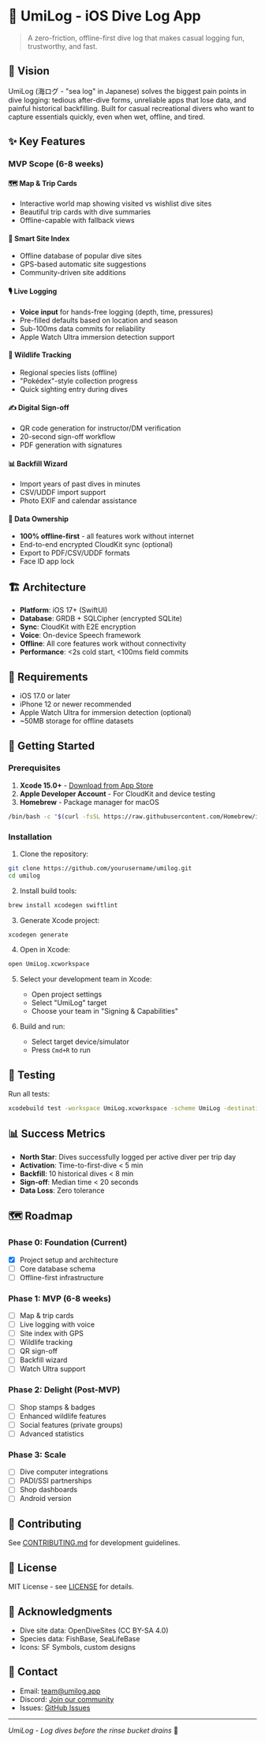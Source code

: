 # 🌊 UmiLog - iOS Dive Log App

> A zero-friction, offline-first dive log that makes casual logging fun, trustworthy, and fast.

## 🎯 Vision

UmiLog (海ログ - "sea log" in Japanese) solves the biggest pain points in dive logging: tedious after-dive forms, unreliable apps that lose data, and painful historical backfilling. Built for casual recreational divers who want to capture essentials quickly, even when wet, offline, and tired.

## ✨ Key Features

### MVP Scope (6-8 weeks)

#### 🗺️ Map & Trip Cards
- Interactive world map showing visited vs wishlist dive sites
- Beautiful trip cards with dive summaries
- Offline-capable with fallback views

#### 📍 Smart Site Index
- Offline database of popular dive sites
- GPS-based automatic site suggestions
- Community-driven site additions

#### 🎙️ Live Logging
- **Voice input** for hands-free logging (depth, time, pressures)
- Pre-filled defaults based on location and season
- Sub-100ms data commits for reliability
- Apple Watch Ultra immersion detection support

#### 🐠 Wildlife Tracking
- Regional species lists (offline)
- "Pokédex"-style collection progress
- Quick sighting entry during dives

#### ✍️ Digital Sign-off
- QR code generation for instructor/DM verification
- 20-second sign-off workflow
- PDF generation with signatures

#### 📊 Backfill Wizard
- Import years of past dives in minutes
- CSV/UDDF import support
- Photo EXIF and calendar assistance

#### 🔐 Data Ownership
- **100% offline-first** - all features work without internet
- End-to-end encrypted CloudKit sync (optional)
- Export to PDF/CSV/UDDF formats
- Face ID app lock

## 🏗️ Architecture

- **Platform**: iOS 17+ (SwiftUI)
- **Database**: GRDB + SQLCipher (encrypted SQLite)
- **Sync**: CloudKit with E2E encryption
- **Voice**: On-device Speech framework
- **Offline**: All core features work without connectivity
- **Performance**: <2s cold start, <100ms field commits

## 📱 Requirements

- iOS 17.0 or later
- iPhone 12 or newer recommended
- Apple Watch Ultra for immersion detection (optional)
- ~50MB storage for offline datasets

## 🚀 Getting Started

### Prerequisites

1. **Xcode 15.0+** - [Download from App Store](https://apps.apple.com/app/xcode/id497799835)
2. **Apple Developer Account** - For CloudKit and device testing
3. **Homebrew** - Package manager for macOS
```bash
/bin/bash -c "$(curl -fsSL https://raw.githubusercontent.com/Homebrew/install/HEAD/install.sh)"
```

### Installation

1. Clone the repository:
```bash
git clone https://github.com/yourusername/umilog.git
cd umilog
```

2. Install build tools:
```bash
brew install xcodegen swiftlint
```

3. Generate Xcode project:
```bash
xcodegen generate
```

4. Open in Xcode:
```bash
open UmiLog.xcworkspace
```

5. Select your development team in Xcode:
   - Open project settings
   - Select "UmiLog" target
   - Choose your team in "Signing & Capabilities"

6. Build and run:
   - Select target device/simulator
   - Press `Cmd+R` to run

## 🧪 Testing

Run all tests:
```bash
xcodebuild test -workspace UmiLog.xcworkspace -scheme UmiLog -destination 'platform=iOS Simulator,name=iPhone 15 Pro'
```

## 📊 Success Metrics

- **North Star**: Dives successfully logged per active diver per trip day
- **Activation**: Time-to-first-dive < 5 min
- **Backfill**: 10 historical dives < 8 min
- **Sign-off**: Median time < 20 seconds
- **Data Loss**: Zero tolerance

## 🗺️ Roadmap

### Phase 0: Foundation (Current)
- [x] Project setup and architecture
- [ ] Core database schema
- [ ] Offline-first infrastructure

### Phase 1: MVP (6-8 weeks)
- [ ] Map & trip cards
- [ ] Live logging with voice
- [ ] Site index with GPS
- [ ] Wildlife tracking
- [ ] QR sign-off
- [ ] Backfill wizard
- [ ] Watch Ultra support

### Phase 2: Delight (Post-MVP)
- [ ] Shop stamps & badges
- [ ] Enhanced wildlife features
- [ ] Social features (private groups)
- [ ] Advanced statistics

### Phase 3: Scale
- [ ] Dive computer integrations
- [ ] PADI/SSI partnerships
- [ ] Shop dashboards
- [ ] Android version

## 🤝 Contributing

See [CONTRIBUTING.md](CONTRIBUTING.md) for development guidelines.

## 📄 License

MIT License - see [LICENSE](LICENSE) for details.

## 🙏 Acknowledgments

- Dive site data: OpenDiveSites (CC BY-SA 4.0)
- Species data: FishBase, SeaLifeBase
- Icons: SF Symbols, custom designs

## 📧 Contact

- Email: team@umilog.app
- Discord: [Join our community](https://discord.gg/umilog)
- Issues: [GitHub Issues](https://github.com/yourusername/umilog/issues)

---

*UmiLog - Log dives before the rinse bucket drains* 🤿